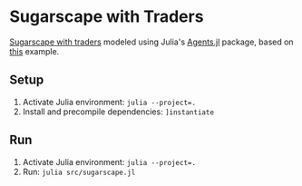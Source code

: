 # Sugarscape with Traders

[Sugarscape with traders](https://juliadynamics.github.io/AgentsExampleZoo.jl/dev/examples/sugarscape/)
modeled using Julia's [Agents.jl](https://juliadynamics.github.io/Agents.jl/stable/) package, based on
[this](https://juliadynamics.github.io/AgentsExampleZoo.jl/dev/examples/sugarscape/#Sugarscape) example.

## Setup

1. Activate Julia environment: `julia --project=.`
2. Install and precompile dependencies: `]instantiate`

## Run

1. Activate Julia environment: `julia --project=.`
2. Run: `julia src/sugarscape.jl`
